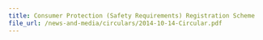 ```yaml
---
title: Consumer Protection (Safety Requirements) Registration Scheme
file_url: /news-and-media/circulars/2014-10-14-Circular.pdf
---
```

